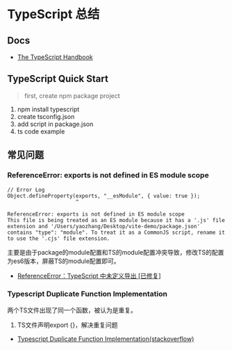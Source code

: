 # TypeScript 总结

## Docs
- [The TypeScript Handbook](https://www.typescriptlang.org/docs/handbook/intro.html)

## TypeScript Quick Start
> first, create npm package project
1. npm install typescript
2. create tsconfig.json
3. add script in package.json
4. ts code example


## 常见问题
### ReferenceError: exports is not defined in ES module scope
```
// Error Log
Object.defineProperty(exports, "__esModule", { value: true });
                      ^

ReferenceError: exports is not defined in ES module scope
This file is being treated as an ES module because it has a '.js' file extension and '/Users/yaozhang/Desktop/vite-demo/package.json' contains "type": "module". To treat it as a CommonJS script, rename it to use the '.cjs' file extension.
```

主要是由于package的module配置和TS的module配置冲突导致，修改TS的配置为es6版本，屏蔽TS的module配置即可。
- [ReferenceError：TypeScript 中未定义导出 [已修复]](https://bobbyhadz.com/blog/typescript-uncaught-referenceerror-exports-is-not-defined)

### Typescript Duplicate Function Implementation 
两个TS文件出现了同一个函数，被认为是重复。
1. TS文件声明export {}，解决重复问题
- [Typescript Duplicate Function Implementation(stackoverflow)](https://stackoverflow.com/questions/39689763/typescript-duplicate-function-implementation)